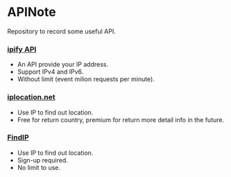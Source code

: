 # APINote
Repository to record some useful API.

### [ipify API](https://www.ipify.org/)
- An API provide your IP address.
- Support IPv4 and IPv6.
- Without limit (event milion requests per minute).

### [iplocation.net](https://api.iplocation.net/)
- Use IP to find out location.
- Free for return country, premium for return more detail info in the future.

### [FindIP](https://www.findip.net/)
- Use IP to find out location.
- Sign-up required.
- No limit to use.
